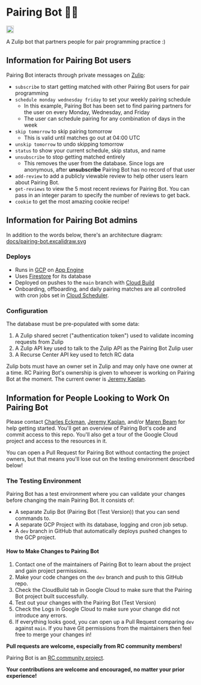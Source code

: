 # Pairing Bot :pear::robot:
<a href='http://www.recurse.com' title='Made with love at the Recurse Center'><img src='https://cloud.githubusercontent.com/assets/2883345/11325206/336ea5f4-9150-11e5-9e90-d86ad31993d8.png' height='20px'/></a>

A Zulip bot that partners people for pair programming practice :)

## Information for Pairing Bot users

Pairing Bot interacts through private messages on [Zulip](https://zulipchat.com/):

* `subscribe` to start getting matched with other Pairing Bot users for pair programming
* `schedule monday wednesday friday` to set your weekly pairing schedule
  * In this example, Pairing Bot has been set to find pairing partners for the user on every Monday, Wednesday, and Friday
  * The user can schedule pairing for any combination of days in the week
* `skip tomorrow` to skip pairing tomorrow
  * This is valid until matches go out at 04:00 UTC
* `unskip tomorrow` to undo skipping tomorrow
* `status` to show your current schedule, skip status, and name
* `unsubscribe` to stop getting matched entirely
  * This removes the user from the database. Since logs are anonymous, after **unsubscribe** Pairing Bot has no record of that user
* `add-review` to add a publicly viewable review to help other users learn about Pairing Bot.
* `get-reviews` to view the 5 most recent reviews for Pairing Bot. You can pass in an integer param to specify the number of reviews to get back.
* `cookie` to get the most amazing cookie recipe!

## Information for Pairing Bot admins

In addition to the words below, there's an architecture diagram: [docs/pairing-bot.excalidraw.svg](docs/pairing-bot.excalidraw.svg)

### Deploys

* Runs in [GCP](https://cloud.google.com/) on [App Engine](https://cloud.google.com/appengine/docs/standard/)
* Uses [Firestore](https://cloud.google.com/firestore/docs/) for its database
* Deployed on pushes to the `main` branch with [Cloud Build](https://cloud.google.com/cloud-build/docs/)
* Onboarding, offboarding, and daily pairing matches are all controlled with cron jobs set in [Cloud Scheduler](https://cloud.google.com/scheduler).

### Configuration

The database must be pre-populated with some data:

1. A Zulip shared secret ("authentication token") used to validate incoming requests from Zulip
2. A Zulip API key used to talk to the Zulip API as the Pairing Bot Zulip user
3. A Recurse Center API key used to fetch RC data

Zulip bots must have an owner set in Zulip and may only have one owner at a time. RC Pairing Bot's ownership is given to whoever is working on Pairing Bot at the moment. The current owner is [Jeremy Kaplan].

## Information for People Looking to Work On Pairing Bot

Please contact [Charles Eckman], [Jeremy Kaplan], and/or [Maren Beam] for help getting started. You'll get an overview of Pairing Bot's code and commit access to this repo. You'll also get a tour of the Google Cloud project and access to the resources in it.

You can open a Pull Request for Pairing Bot without contacting the project owners, but that means you'll lose out on the testing environment described below!

### The Testing Environment

Pairing Bot has a test environment where you can validate your changes before changing the main Pairing Bot. It consists of:
* A separate Zulip Bot (Pairing Bot (Test Version)) that you can send commands to.
* A separate GCP Project with its database, logging and cron job setup.
* A `dev` branch in GitHub that automatically deploys pushed changes to the GCP project.

#### How to Make Changes to Pairing Bot

1. Contact one of the maintainers of Pairing Bot to learn about the project and gain project permissions.
2. Make your code changes on the `dev` branch and push to this GitHub repo.
3. Check the CloudBuild tab in Google Cloud to make sure that the Pairing Bot project built successfully.
4. Test out your changes with the Pairing Bot (Test Version)
5. Check the Logs in Google Cloud to make sure your change did not introduce any errors.
6. If everything looks good, you can open up a Pull Request comparing `dev` against `main`. If you have Git permissions from the maintainers then feel free to merge your changes in!

**Pull requests are welcome, especially from RC community members!**

Pairing Bot is an [RC community project](https://recurse.zulipchat.com/#narrow/stream/198090-rc-community.20software).

**Your contributions are welcome and encouraged, no matter your prior experience!**

[Jeremy Kaplan]: https://www.recurse.com/directory/6151-jeremy-kaplan
[Charles Eckman]: https://www.recurse.com/directory/6134-charles-eckman
[Maren Beam]: https://www.recurse.com/directory/2907-maren-beam
